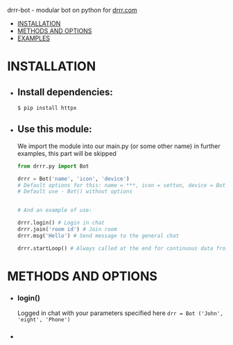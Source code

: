 
drrr-bot - modular bot on python for [drrr.com](https://drrr.com)

- [INSTALLATION](#installation)
- [METHODS AND OPTIONS](#methods-and-options)
- [EXAMPLES](#examples)


# INSTALLATION

- ## Install dependencies:
    ```
    $ pip install httpx
    ```
    
- ## Use this module:
    We import the module into our main.py (or some other name) in further examples, this part will be skipped
    ```python
    from drrr.py import Bot
    
    drrr = Bot('name', 'icon', 'device')
    # Default options for this: name = ***, icon = setton, device = Bot
    # Default use - Bot() without options
    
    
    # And an example of use:
    
    drrr.login() # Login in chat
    drrr.join('room id') # Join room
    drrr.msg('Hello') # Send message to the general chat
    
    drrr.startLoop() # Always called at the end for continuous data from the site
    ```

# METHODS AND OPTIONS

- ### login()
    Logged in chat with your parameters specified here `drr = Bot ('John', 'eight', 'Phone')`

- ### 
